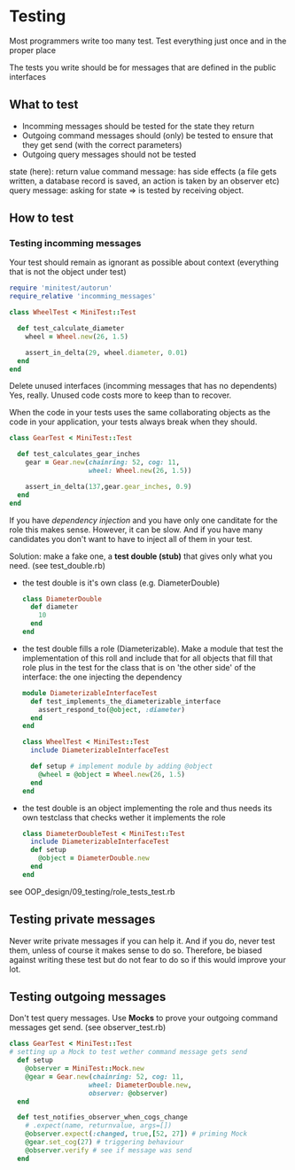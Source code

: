 # Testing

Most programmers write too many test. Test everything just once and in
the proper place

The tests you write should be for messages that are defined in the
public interfaces

## What to test
- Incomming messages should be tested for the state they return
- Outgoing command messages should (only) be tested to ensure that they
  get send (with the correct parameters)
- Outgoing query messages should not be tested


state (here): return value
command message: has side effects (a file gets written, a database
record is saved, an action is taken by an observer etc)
query message: asking for state => is tested by receiving object.

## How to test

### Testing incomming messages
Your test should remain as ignorant as possible about context
(everything that is not the object under test)
```ruby
require 'minitest/autorun'
require_relative 'incomming_messages'

class WheelTest < MiniTest::Test

  def test_calculate_diameter
    wheel = Wheel.new(26, 1.5)

    assert_in_delta(29, wheel.diameter, 0.01)
  end
end
```

Delete unused interfaces (incomming messages that has no dependents)
Yes, really. Unused code costs more to keep than to recover.

When the code in your tests uses the same collaborating objects
as the code in your application, your tests always break when they
should.
```ruby
class GearTest < MiniTest::Test

  def test_calculates_gear_inches
    gear = Gear.new(chainring: 52, cog: 11,
                    wheel: Wheel.new(26, 1.5))

    assert_in_delta(137,gear.gear_inches, 0.9)
  end
end
```
If you have *dependency injection* and you have only one canditate
for the role this makes sense.
However, it can be slow. And if you have many candidates you don't
want to have to inject all of them in your test.

Solution: make a fake one, a **test double (stub)** that gives only what
you need. (see test_double.rb)
- the test double is it's own class (e.g. DiameterDouble)
  ```ruby
  class DiameterDouble
    def diameter
      10
    end
  end
  ```
- the test double fills a role (Diameterizable). Make a module
  that test the implementation of this roll and include that
  for all objects that fill that role plus in the test for the
  class that is on 'the other side' of the interface: the one
  injecting the dependency
  ```ruby
  module DiameterizableInterfaceTest
    def test_implements_the_diameterizable_interface
      assert_respond_to(@object, :diameter)
    end
  end

  class WheelTest < MiniTest::Test
    include DiameterizableInterfaceTest

    def setup # implement module by adding @object
      @wheel = @object = Wheel.new(26, 1.5)
    end
  end

  ```
- the test double is an object implementing the role and thus
  needs its own testclass that checks wether it implements the role
  ```ruby
  class DiameterDoubleTest < MiniTest::Test
    include DiameterizableInterfaceTest
    def setup
      @object = DiameterDouble.new
    end
  end
  ```
see OOP_design/09_testing/role_tests_test.rb

## Testing private messages
Never write private messages if you can help it. And if you do,
never test them, unless of course it makes sense to do so. Therefore,
be biased against writing these test but do not fear to do so if
this would improve your lot.

## Testing outgoing messages
Don't test query messages.
Use **Mocks** to prove your outgoing command messages get send.
(see observer_test.rb)
```ruby
class GearTest < MiniTest::Test
# setting up a Mock to test wether command message gets send
  def setup
    @observer = MiniTest::Mock.new
    @gear = Gear.new(chainring: 52, cog: 11,
                    wheel: DiameterDouble.new,
                    observer: @observer)
  end

  def test_notifies_observer_when_cogs_change
    # .expect(name, returnvalue, args=[])
    @observer.expect(:changed, true,[52, 27]) # priming Mock
    @gear.set_cog(27) # triggering behaviour
    @observer.verify # see if message was send
  end
```
